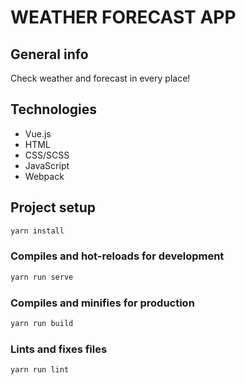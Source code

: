 # WEATHER FORECAST APP

## General info

Check weather and forecast in every place!

## Technologies

- Vue.js
- HTML
- CSS/SCSS
- JavaScript
- Webpack

## Project setup

```bash
yarn install
```

### Compiles and hot-reloads for development

```bash
yarn run serve
```

### Compiles and minifies for production

```bash
yarn run build
```

### Lints and fixes files

```bash
yarn run lint
```